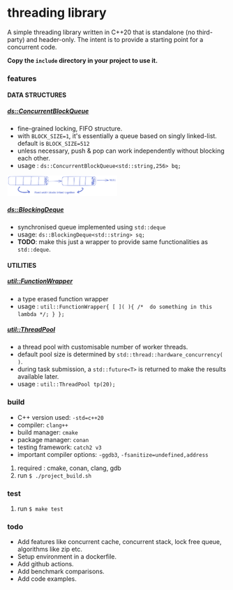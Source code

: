 # threading library

A simple threading library written in C++20 that is standalone (no third-party) and header-only.
The intent is to provide a starting point for a concurrent code.

**Copy the `include` directory in your project to use it.**


### features

#### DATA STRUCTURES

##### [ds::ConcurrentBlockQueue](./include/ds/concurrent_block_queue.h)
- fine-grained locking, FIFO structure. 
- with `BLOCK_SIZE=1`, it's essentially a queue based on singly linked-list. default is `BLOCK_SIZE=512`
- unless necessary, push & pop can work independently without blocking each other.
- usage :  `ds::ConcurrentBlockQueue<std::string,256> bq;`
<img src="./resources/images/concurrent_blocked_queue.svg" alt="block_queue" style="max-width: 50%;"/>

##### [ds::BlockingDeque](./include/ds/blocking_deque.h)
- synchronised queue implemented using `std::deque`
- usage: `ds::BlockingDeque<std::string> sq;`
- **TODO**: make this just a wrapper to provide same functionalities as `std::deque`.

#### UTILITIES

##### [util::FunctionWrapper](./include/util/function_wrapper.h)
- a type erased function wrapper
- usage : `util::FunctionWrapper{ [ ]( ){ /*  do something in this lambda */; } };`


##### [util::ThreadPool](./include/util/thread_pool.h)
- a thread pool with customisable number of worker threads.
- default pool size is determined by `std::thread::hardware_concurrency( )`.
- during task submission, a `std::future<T>` is returned to make the results available later.
- usage : `util::ThreadPool tp(20);`


### build

- C++ version used: `-std=c++20`
- compiler: `clang++`
- build manager: `cmake`
- package manager: `conan`
- testing framework: `catch2 v3`
- important compiler options: `-ggdb3`, `-fsanitize=undefined,address`

1. required : cmake, conan, clang, gdb
2. run `$ ./project_build.sh`


### test

1. run `$ make test`


### todo
- Add features like concurrent cache, concurrent stack, lock free queue, algorithms like zip etc.
- Setup environment in a dockerfile.
- Add github actions.
- Add benchmark comparisons.
- Add code examples.
